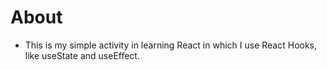 # About
- This is my simple activity in learning React in which I use React Hooks, like useState and useEffect.
